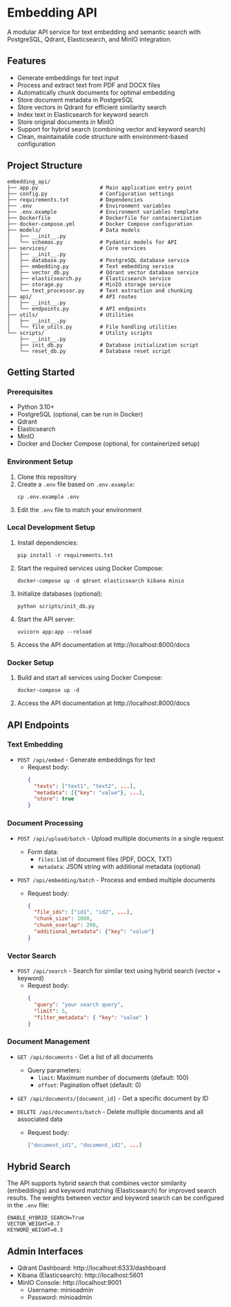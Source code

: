 # Embedding API

A modular API service for text embedding and semantic search with PostgreSQL, Qdrant, Elasticsearch, and MinIO integration.

## Features

- Generate embeddings for text input
- Process and extract text from PDF and DOCX files
- Automatically chunk documents for optimal embedding
- Store document metadata in PostgreSQL
- Store vectors in Qdrant for efficient similarity search
- Index text in Elasticsearch for keyword search
- Store original documents in MinIO
- Support for hybrid search (combining vector and keyword search)
- Clean, maintainable code structure with environment-based configuration

## Project Structure

```
embedding_api/
├── app.py                    # Main application entry point
├── config.py                 # Configuration settings
├── requirements.txt          # Dependencies
├── .env                      # Environment variables
├── .env.example              # Environment variables template
├── Dockerfile                # Dockerfile for containerization
├── docker-compose.yml        # Docker Compose configuration
├── models/                   # Data models
│   ├── __init__.py
│   └── schemas.py            # Pydantic models for API
├── services/                 # Core services
│   ├── __init__.py
│   ├── database.py           # PostgreSQL database service
│   ├── embedding.py          # Text embedding service
│   ├── vector_db.py          # Qdrant vector database service
│   ├── elasticsearch.py      # Elasticsearch service
│   ├── storage.py            # MinIO storage service
│   └── text_processor.py     # Text extraction and chunking
├── api/                      # API routes
│   ├── __init__.py
│   └── endpoints.py          # API endpoints
├── utils/                    # Utilities
│   ├── __init__.py
│   └── file_utils.py         # File handling utilities
└── scripts/                  # Utility scripts
    ├── __init__.py
    ├── init_db.py            # Database initialization script
    └── reset_db.py           # Database reset script
```

## Getting Started

### Prerequisites

- Python 3.10+
- PostgreSQL (optional, can be run in Docker)
- Qdrant
- Elasticsearch
- MinIO
- Docker and Docker Compose (optional, for containerized setup)

### Environment Setup

1. Clone this repository
2. Create a `.env` file based on `.env.example`:
   ```
   cp .env.example .env
   ```
3. Edit the `.env` file to match your environment

### Local Development Setup

1. Install dependencies:

   ```
   pip install -r requirements.txt
   ```

2. Start the required services using Docker Compose:

   ```
   docker-compose up -d qdrant elasticsearch kibana minio
   ```

3. Initialize databases (optional):

   ```
   python scripts/init_db.py
   ```

4. Start the API server:

   ```
   uvicorn app:app --reload
   ```

5. Access the API documentation at http://localhost:8000/docs

### Docker Setup

1. Build and start all services using Docker Compose:

   ```
   docker-compose up -d
   ```

2. Access the API documentation at http://localhost:8000/docs

## API Endpoints

### Text Embedding

- `POST /api/embed` - Generate embeddings for text
  - Request body:
    ```json
    {
      "texts": ["text1", "text2", ...],
      "metadata": [{"key": "value"}, ...],
      "store": true
    }
    ```

### Document Processing

- `POST /api/upload/batch` - Upload multiple documents in a single request

  - Form data:
    - `files`: List of document files (PDF, DOCX, TXT)
    - `metadata`: JSON string with additional metadata (optional)

- `POST /api/embedding/batch` - Process and embed multiple documents
  - Request body:
    ```json
    {
      "file_ids": ["id1", "id2", ...],
      "chunk_size": 1000,
      "chunk_overlap": 200,
      "additional_metadata": {"key": "value"}
    }
    ```

### Vector Search

- `POST /api/search` - Search for similar text using hybrid search (vector + keyword)
  - Request body:
    ```json
    {
      "query": "your search query",
      "limit": 5,
      "filter_metadata": { "key": "value" }
    }
    ```

### Document Management

- `GET /api/documents` - Get a list of all documents

  - Query parameters:
    - `limit`: Maximum number of documents (default: 100)
    - `offset`: Pagination offset (default: 0)

- `GET /api/documents/{document_id}` - Get a specific document by ID

- `DELETE /api/documents/batch` - Delete multiple documents and all associated data
  - Request body:
    ```json
    ["document_id1", "document_id2", ...]
    ```

## Hybrid Search

The API supports hybrid search that combines vector similarity (embeddings) and keyword matching (Elasticsearch) for improved search results. The weights between vector and keyword search can be configured in the `.env` file:

```
ENABLE_HYBRID_SEARCH=True
VECTOR_WEIGHT=0.7
KEYWORD_WEIGHT=0.3
```

## Admin Interfaces

- Qdrant Dashboard: http://localhost:6333/dashboard
- Kibana (Elasticsearch): http://localhost:5601
- MinIO Console: http://localhost:9001
  - Username: minioadmin
  - Password: minioadmin
